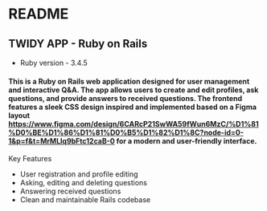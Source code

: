# README

## TWIDY APP - Ruby on Rails

- Ruby version - 3.4.5

#### This is a Ruby on Rails web application designed for user management and interactive Q&A. The app allows users to create and edit profiles, ask questions, and provide answers to received questions. The frontend features a sleek CSS design inspired and implemented based on a Figma layout  https://www.figma.com/design/6CARcP21SwWA59fWun6MzC/%D1%81%D0%BE%D1%86%D1%81%D0%B5%D1%82%D1%8C?node-id=0-1&p=f&t=MrMLlq9bFtc12caB-0 for a modern and user-friendly interface.

Key Features
- User registration and profile editing
- Asking, editing and deleting questions
- Answering received questions
- Clean and maintainable Rails codebase